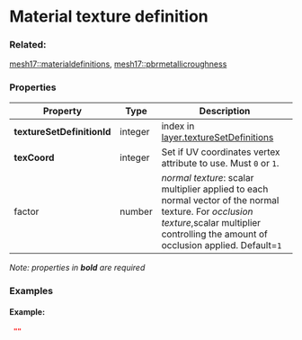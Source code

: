 # Material texture definition



### Related:

[mesh17::materialdefinitions](materialdefinitions.md), [mesh17::pbrmetallicroughness](pbrmetallicroughness.md)
### Properties

| Property | Type | Description |
| --- | --- | --- |
| **textureSetDefinitionId** | integer | index in [layer.textureSetDefinitions](layer.md) |
| **texCoord** | integer | Set if UV coordinates vertex attribute to use. Must `0` or `1`.  |
| factor | number | _normal texture_: scalar multiplier applied to each normal vector of the normal texture. For _occlusion texture_,scalar multiplier controlling the amount of occlusion applied. Default=`1` |

*Note: properties in **bold** are required*

### Examples 

#### Example:  

```json
 "" 
```

